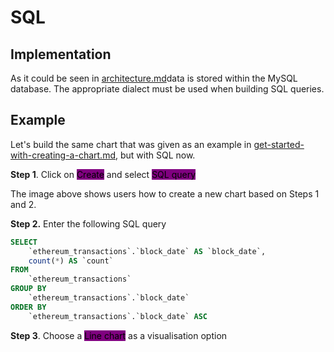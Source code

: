 # SQL

## Implementation

As it could be seen in [architecture.md](../../architecture.md "mention")data is stored within the MySQL database. The appropriate dialect must be used when building SQL queries.

## Example

Let's build the same chart that was given as an example in [get-started-with-creating-a-chart.md](get-started-with-creating-a-chart.md "mention"), but with SQL now.

**Step 1**. Click on <mark style="background-color:purple;">Create</mark> and select <mark style="background-color:purple;">SQL query</mark>

The image above shows users how to create a new chart based on Steps 1 and 2.

**Step 2.** Enter the following SQL query

```sql
SELECT
    `ethereum_transactions`.`block_date` AS `block_date`,
    count(*) AS `count`
FROM
    `ethereum_transactions`
GROUP BY
    `ethereum_transactions`.`block_date`
ORDER BY
    `ethereum_transactions`.`block_date` ASC
```

**Step 3**. Choose a <mark style="background-color:purple;">Line chart</mark> as a visualisation option

